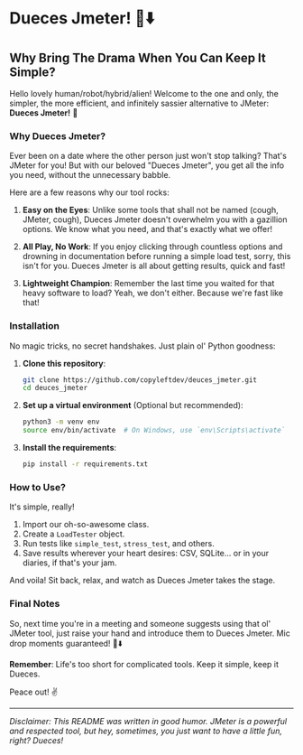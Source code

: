 # Dueces Jmeter! 🎤⬇️

## Why Bring The Drama When You Can Keep It Simple?

Hello lovely human/robot/hybrid/alien! Welcome to the one and only, the simpler, the more efficient, and infinitely sassier alternative to JMeter: **Dueces Jmeter!** 🥳

### Why Dueces Jmeter?

Ever been on a date where the other person just won't stop talking? That's JMeter for you! But with our beloved "Dueces Jmeter", you get all the info you need, without the unnecessary babble. 

Here are a few reasons why our tool rocks:

1. **Easy on the Eyes**: Unlike some tools that shall not be named (cough, JMeter, cough), Dueces Jmeter doesn't overwhelm you with a gazillion options. We know what you need, and that's exactly what we offer!

2. **All Play, No Work**: If you enjoy clicking through countless options and drowning in documentation before running a simple load test, sorry, this isn't for you. Dueces Jmeter is all about getting results, quick and fast!

3. **Lightweight Champion**: Remember the last time you waited for that heavy software to load? Yeah, we don't either. Because we're fast like that!

### Installation

No magic tricks, no secret handshakes. Just plain ol' Python goodness:

1. **Clone this repository**:
    ```bash
    git clone https://github.com/copyleftdev/deuces_jmeter.git
    cd deuces_jmeter
    ```

2. **Set up a virtual environment** (Optional but recommended):
    ```bash
    python3 -m venv env
    source env/bin/activate  # On Windows, use `env\Scripts\activate`
    ```

3. **Install the requirements**:
    ```bash
    pip install -r requirements.txt
    ```
### How to Use?

It's simple, really!

1. Import our oh-so-awesome class.
2. Create a `LoadTester` object.
3. Run tests like `simple_test`, `stress_test`, and others.
4. Save results wherever your heart desires: CSV, SQLite... or in your diaries, if that's your jam.

And voila! Sit back, relax, and watch as Dueces Jmeter takes the stage.

### Final Notes

So, next time you're in a meeting and someone suggests using that ol' JMeter tool, just raise your hand and introduce them to Dueces Jmeter. Mic drop moments guaranteed! 🎤⬇️

**Remember**: Life's too short for complicated tools. Keep it simple, keep it Dueces.

Peace out! ✌️

--- 

*Disclaimer: This README was written in good humor. JMeter is a powerful and respected tool, but hey, sometimes, you just want to have a little fun, right? Dueces!*
